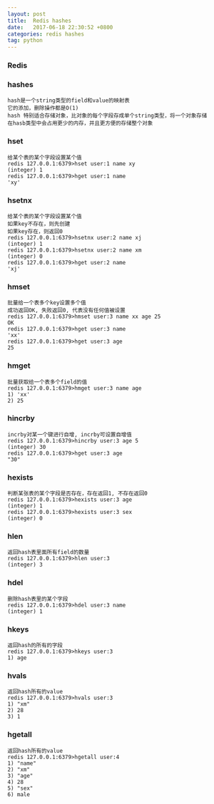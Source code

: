 ```yaml
---
layout: post
title:  Redis hashes 
date:   2017-06-18 22:30:52 +0800
categories: redis hashes 
tag: python 
---
```



### Redis 

### hashes 
```
hash是一个string类型的field和value的映射表
它的添加，删除操作都是O(1)
hash 特别适合存储对象，比对象的每个字段存成单个string类型，将一个对象存储
在hasb类型中会占用更少的内存，并且更方便的存储整个对象

```

### hset
```
给某个表的某个字段设置某个值
redis 127.0.0.1:6379>hset user:1 name xy 
(integer) 1
redis 127.0.0.1:6379>hget user:1 name 
'xy'
```
### hsetnx 
```
给某个表的某个字段设置某个值
如果key不存在，则先创建
如果key存在，则返回0
redis 127.0.0.1:6379>hsetnx user:2 name xj 
(integer) 1 
redis 127.0.0.1:6379>hsetnx user:2 name xm 
(integer) 0 
redis 127.0.0.1:6379>hget user:2 name 
'xj'
```
### hmset 
```
批量给一个表多个key设置多个值
成功返回OK, 失败返回0, 代表没有任何值被设置
redis 127.0.0.1:6379>hmset user:3 name xx age 25 
OK
redis 127.0.0.1:6379>hget user:3 name
'xx'
redis 127.0.0.1:6379>hget user:3 age 
25
```
### hmget 
```
批量获取给一个表多个field的值
redis 127.0.0.1:6379>hmget user:3 name age 
1) 'xx'
2) 25 
```
### hincrby 
```
incrby对某一个键进行自增, incrby可设置自增值
redis 127.0.0.1:6379>hincrby user:3 age 5 
(integer) 30 
redis 127.0.0.1:6379>hget user:3 age 
"30"
```
### hexists 
```
判断某张表的某个字段是否存在，存在返回1, 不存在返回0
redis 127.0.0.1:6379>hexists user:3 age 
(integer) 1 
redis 127.0.0.1:6379>hexists user:3 sex 
(integer) 0 
```
### hlen 
```
返回hash表里面所有field的数量
redis 127.0.0.1:6379>hlen user:3  
(integer) 3 
```
### hdel 
```
删除hash表里的某个字段
redis 127.0.0.1:6379>hdel user:3 name 
(integer) 1 
```

### hkeys 
```
返回hash的所有的字段
redis 127.0.0.1:6379>hkeys user:3 
1) age 
```
### hvals 
```
返回hash所有的value
redis 127.0.0.1:6379>hvals user:3 
1) "xm"
2) 28
3) 1
```
### hgetall 
```
返回hash所有的value
redis 127.0.0.1:6379>hgetall user:4 
1) "name"
2) "xm"
3) "age" 
4) 28 
5) "sex" 
6) male 
```


[jekyll-docs]: https://jekyllrb.com/docs/home
[jekyll-gh]:   https://github.com/jekyll/jekyll
[jekyll-talk]: https://talk.jekyllrb.com/
